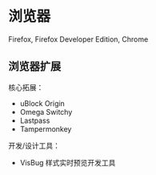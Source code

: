 # 浏览器

Firefox, Firefox Developer Edition, Chrome

## 浏览器扩展

核心拓展：

- uBlock Origin
- Omega Switchy
- Lastpass
- Tampermonkey

开发/设计工具：

- VisBug 样式实时预览开发工具
